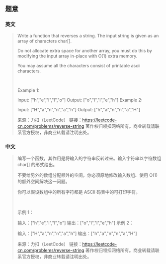 ## 题意

### 英文

> Write a function that reverses a string. The input string is given as an array of characters char[].
> 
> Do not allocate extra space for another array, you must do this by modifying the input array in-place with O(1) extra memory.
> 
> You may assume all the characters consist of printable ascii characters.
> 
>  
> 
> Example 1:
> 
> Input: ["h","e","l","l","o"]
> Output: ["o","l","l","e","h"]
> Example 2:
> 
> Input: ["H","a","n","n","a","h"]
> Output: ["h","a","n","n","a","H"]
> 
> 来源：力扣（LeetCode）
> 链接：https://leetcode-cn.com/problems/reverse-string
> 著作权归领扣网络所有。商业转载请联系官方授权，非商业转载请注明出处。

### 中文

> 编写一个函数，其作用是将输入的字符串反转过来。输入字符串以字符数组 char[] 的形式给出。
> 
> 不要给另外的数组分配额外的空间，你必须原地修改输入数组、使用 O(1) 的额外空间解决这一问题。
> 
> 你可以假设数组中的所有字符都是 ASCII 码表中的可打印字符。
> 
>  
> 
> 示例 1：
> 
> 输入：["h","e","l","l","o"]
> 输出：["o","l","l","e","h"]
> 示例 2：
> 
> 输入：["H","a","n","n","a","h"]
> 输出：["h","a","n","n","a","H"]
> 
> 来源：力扣（LeetCode）
> 链接：https://leetcode-cn.com/problems/reverse-string
> 著作权归领扣网络所有。商业转载请联系官方授权，非商业转载请注明出处。